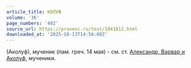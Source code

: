 ```yaml
---
article_title: КОЛУФ
volume: '36'
page_numbers: '492'
source_url: https://pravenc.ru/text/1841812.html
downloaded_at: '2025-10-13T14:56:08Z'
---
```


(Аколуф), мученик (пам. греч. 14 мая) - см. ст. [Александр, Варвар и Аколуф](<https://pravenc.ru/text/Александр  Варвар и Аколуф.html>), мученики.
